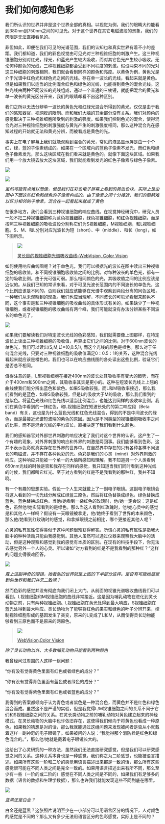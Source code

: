 # 我们如何感知色彩

我们所认识的世界并非是这个世界全部的真相。以视觉为例，我们的眼睛大约能看到380nm到750nm之间的可见光。对于这个世界在其它电磁波段的景象，我们的肉眼是无法直接看见的。

非但如此，即便在我们可见的光谱范围，我们的认知也和真实世界有着不小的差距。我们都知道，我们的彩色视觉由可见光对三种视锥细胞的刺激产生。这三种视锥细胞分别对红光，绿光，和蓝光产生较大吸收，而对其它色光产生较小吸收。无论何种颜色的光线，三种视锥细胞都会受到不同程度的刺激。假设两束不同的光对这三种细胞的刺激相同，我们就会看到同样的颜色和亮度。以黄色为例，黄色光是介于光谱中红色光和绿色光之间的光线。存在单一波长的光线，看起来就是黄色。但是如果我们以适当的比例混合红色和绿色的光线，也能得到黄色的混合光线。这种光线由两种不同波长的光线组成，通过一个普通的三棱镜，就能把混合的黄光和单一波长的黄光区分开来，我们的眼睛却看不出这种区别。

我们之所以无法分辨单一波长的黄色光和红绿光混合所得到的黄光。仅仅是由于我们的感知器官，视网膜的限制。而和我们大脑的其余部分没有关系。我们对颜色的感觉取决于三种视锥细胞所受到的刺激的强度。如果我们控制色光的混合，使得混合光对三种视锥细胞的刺激强度与黄光产生的刺激强度相同，那么这种混合光在感知过程的开始就无法和黄光分辨，而被看成是黄色的光。

事实上在电子屏幕上我们就能观察到混合的黄光，常见的液晶显示屏是由一个个红，绿，蓝的子像素组成的。如果在一个区域内的蓝色子像素不发光，而红色和绿色子像素发光，那么这块区域在我们看来就是黄色的。就像下面这块区域。如果我们用一个放大镜去放大这块区域，我们就能看到发光的红色子像素与绿色子像素。

![](assets/yellow.png)

![](assets/subpix.png)

*虽然可能有点难以想像，但是我们在彩色电子屏幕上看到的黄色色块，实际上是由图中下面这些红色和绿色的子像素构成的。由于像素之间十分接近，我们的眼睛难以区分相邻的子像素，混合在一起看起来就成了黄色*

在很多地方，我们会看到三种视锥细胞的响应曲线。在视觉神经研究中，研究人员一般不把三种视锥细胞称为蓝色视锥细胞，绿色视锥细胞，和红色视锥细胞，而是按照三种视锥细胞的吸收波段分别称它们为S视锥细胞，M视锥细胞，和L视锥细胞。S、M、和L分别对应光波长为短（short）、中（middle）、和长（long），如下图所示。

> ![](assets/GourasFig-14.gif)
>
> [灵长目的视锥细胞光谱吸收曲线–WebVision, Color Vision](http://webvision.med.utah.edu/book/part-vii-color-vision/color-vision/)

如何使用响应曲线图呢？对于单色光，我们可以根据光的波长在图中读出三种视锥细胞的吸收值，和不同视锥细胞吸收值之间的比例。对每种波长的单色光，都有一定的吸收比例。由于光可强可弱。那么相同颜色的光，其吸收值之间的比例应该是近似的。从我们已知的常识来看，对于可见光波长范围内的不同波长的单色光，这个比例应该是不同的，否则我们就应该能够在光谱中观察到两段分离的同色区域，一种我们从未观察到的现象。我们也应当理解，不同波长的可见光看起来颜色不同，这个事实是和三种视锥细胞的吸收曲线的具体形式有关的。如果缺少了一种视锥细胞，或者视锥细胞的吸收曲线有两个峰，我们可能就没有办法分辨某些不同波长的单色光了。

![](assets/absorb-1.png)

如果我们要解读我们对特定波长光线的色彩感知，我们就需要像上图那样，在特定波长上读出三种视锥细胞的吸收值，再算出它们之间的比例。对于600nm波长的单色光，我们可以读出(S,M,L)=(0,0.5,1), 而这个光线的颜色是橙色。那么对于任何混合光线，只要对三种视锥细胞的吸收值满足0：0.5：1的关系，这种混合光线看起来就应该是橙色的。我们也可以在响应曲线图的各处读出这些比例，验证它们是否总不相同。

值得注意的是，L型视锥细胞在接近400nm的波长处其吸收率有变大的趋势，而在介于400nm和500nm之间，其吸收率其实是更小的。这种在短波长光线上上翘的曲线使我们能分辨出蓝色和紫色。如果S吸收较强，而L和M吸收率接近，那么我们看到的是蓝色，如果S吸收较强，但是L的吸收大于M的吸收，那么我们看到的是紫色。将蓝色光线和红色光线以适当比例混合，也能达到同样的吸收率比例。我们在紫色中看到的一抹红色，和L视锥细胞在短波长处的的第二响应段（Beta band）有关，这也是为什么蓝色光线和红色光线混合，得到的不是中间波长的绿色，而是最接近光谱短波端的紫色的原因。因为是不同类型的视锥细胞吸收率之间的比率，而不是混合光线的平均波长，直接决定了我们看到什么颜色。

我们的感知器官对外部世界刺激的响应决定了我们对这个世界的认识。这产生了一个有趣的现象，对外界刺激的响应和外界的刺激是两回事。我们能够看到色彩，这并不表示色彩就真实存在在外界的世界中。在自然界中存在的只有各种各样不同波长的电磁波，并不存在各种色彩的光。色彩是我们的心灵（mind）对外界刺激的响应。这种响应只能被一个单一的大脑所感知和理解。我不知道另一个人类看到650nm光线的时候是否和我存在同样的感觉，我只知道当我们同时看到这种光线的时候，我们都叫它红光。至于对方看到的红是不是我看到的那种红，我并不知晓。

有一个有趣的思想实验。假设一个人生来就戴上了一副电子眼镜。这副电子眼镜会将这人看到的一切光线分解成红绿蓝三原色，然后将红色替换成绿色，绿色替换成蓝色，蓝色替换成红色。当他/她看到一朵红色的玫瑰时，他/她一定会说：这是红色，虽然他/她实际看到的是绿色。那么当这人看到红玫瑰时，他/她心灵中的感觉是和其他人一样吗？假设有一天眼镜被拿走，他/她终于看到了世界的本来颜色，那么他/她看到红玫瑰时的感觉，和拿掉眼镜之前相比，哪个更接近其他人呢？

心灵的私有属性使得类似于这种问题很难获得解答。所谓心灵的私有属性是指我大脑中的种种活动只能由我感觉到。其他人虽然可以通过仪器来观察我大脑中的活动，但是这种观察和感觉到我的感觉有本质的区别。在现有的科技手段下，你无法去感觉另外一个人的心灵。所以诸如“对方看到的红是不是我看到的那种红？”这样的问题变得很难回答。

![](assets/color-swap.png)

*戴上这副神奇的眼镜，她看到的世界就是上图的下半部分这样。是否有可能她感觉到的世界和我们并无二致呢？*

然而色彩的感觉并没有彻底向我们闭上大门。从前面的视锥光谱吸收曲线我们可以看到。L视锥细胞和M视锥细胞的曲线非常接近。这是因为哺乳动物在进化到灵长动物之前，只有两种视锥细胞。L视锥细胞在黄光处得到最大响应，S视锥细胞在蓝光处得到最大响应。灵长动物为了能够将红色的果实和绿色的叶子分辨开来，控制视锥细胞形成的基因发生了突变，原来的L变成了L和M，从而使得灵长动物能够看到三原色而不是原来的两原色。

>![](assets/GourasFig-3.gif)
>
>[WebVision,Color Vision](http://webvision.med.utah.edu/book/part-vii-color-vision/color-vision/)

*除了灵长动物以外，大多数哺乳动物只能看到两种颜色*

我曾经问过周围的人这样一组问题：

“你有没有觉得黄色里面有红色或者绿色的成分？”

“你有没有觉得青色里面有蓝色或者绿色的成分？”

“你有没有觉得紫色里面有红色或者蓝色的成分？”

我得到的答案都倾向于认为青色或者紫色是一种混合色，而黄色并不是红色和绿色混合而成。虽然这不是严谨的实验，但是我觉得L/M视锥细胞之间的关系不同于它们和S视锥细胞之间的关系。在灵长类动物之前的哺乳动物对黄色建立起来的神经模式，在灵长动物的大脑中也许依旧存在，这使得我们倾向于将黄色也看成一种原色。如果我的猜想是对的话，那么我就能通过这组问题来发现被问者是否从小就戴着这样一副神奇的电子眼镜了。如果被问的人说：“我觉得那个消防栓是红色和绿色混合的。”，那么他/她就是戴着电子眼镜长大的。

这给出了心灵研究的一种方法，虽然我们无法直接研究感觉，但是我们可以研究感觉之间的关系。这种关系本身也是一种感觉，我们称之为二阶感觉，也能被语言描述。如果所有这些一阶和二阶的感觉用语言描述出来都是一致的话，那么所有这些感觉很可能在不同人类之间是完全一致的。如果用语言描述出来有所不同，那么至少有一些（一阶的或二阶的）感觉在不同人类之间是不同的，如果我们有足够多的数据（语言的数据和生理学数据），那么也许我们就能发现这些不同到底在哪里。

![](assets/baijin.jpg)

*蓝黑还是白金？*

白金还是蓝黑？这张照片说明至少在一小部分可以用语言区分的情况下，人对颜色的感觉是不同的？那么又有多少无法用语言区分的色彩感觉，实际上是不同的？
